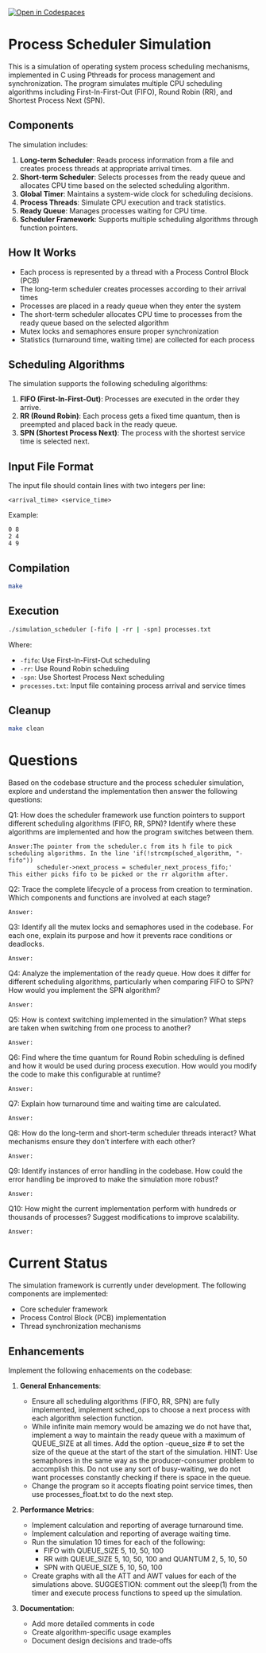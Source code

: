 [![Open in Codespaces](https://classroom.github.com/assets/launch-codespace-2972f46106e565e64193e422d61a12cf1da4916b45550586e14ef0a7c637dd04.svg)](https://classroom.github.com/open-in-codespaces?assignment_repo_id=19001803)
# Process Scheduler Simulation

This is a simulation of operating system process scheduling mechanisms, implemented in C using Pthreads for process management and synchronization. The program simulates multiple CPU scheduling algorithms including First-In-First-Out (FIFO), Round Robin (RR), and Shortest Process Next (SPN).

## Components

The simulation includes:

1. **Long-term Scheduler**: Reads process information from a file and creates process threads at appropriate arrival times.
2. **Short-term Scheduler**: Selects processes from the ready queue and allocates CPU time based on the selected scheduling algorithm.
3. **Global Timer**: Maintains a system-wide clock for scheduling decisions.
4. **Process Threads**: Simulate CPU execution and track statistics.
5. **Ready Queue**: Manages processes waiting for CPU time.
6. **Scheduler Framework**: Supports multiple scheduling algorithms through function pointers.

## How It Works

- Each process is represented by a thread with a Process Control Block (PCB)
- The long-term scheduler creates processes according to their arrival times
- Processes are placed in a ready queue when they enter the system
- The short-term scheduler allocates CPU time to processes from the ready queue based on the selected algorithm
- Mutex locks and semaphores ensure proper synchronization
- Statistics (turnaround time, waiting time) are collected for each process

## Scheduling Algorithms

The simulation supports the following scheduling algorithms:

1. **FIFO (First-In-First-Out)**: Processes are executed in the order they arrive.
2. **RR (Round Robin)**: Each process gets a fixed time quantum, then is preempted and placed back in the ready queue.
3. **SPN (Shortest Process Next)**: The process with the shortest service time is selected next.

## Input File Format

The input file should contain lines with two integers per line:
```
<arrival_time> <service_time>
```

Example:
```
0 8
2 4
4 9
```

## Compilation

```bash
make
```

## Execution

```bash
./simulation_scheduler [-fifo | -rr | -spn] processes.txt
```

Where:
- `-fifo`: Use First-In-First-Out scheduling
- `-rr`: Use Round Robin scheduling
- `-spn`: Use Shortest Process Next scheduling
- `processes.txt`: Input file containing process arrival and service times

## Cleanup

```bash
make clean
```
# Questions

Based on the codebase structure and the process scheduler simulation, explore and understand the implementation then answer the following questions:

Q1: How does the scheduler framework use function pointers to support different scheduling algorithms (FIFO, RR, SPN)? Identify where these algorithms are implemented and how the program switches between them.
```
Answer:The pointer from the scheduler.c from its h file to pick scheduling algorithms. In the line 'if(!strcmp(sched_algorithm, "-fifo"))
        scheduler->next_process = scheduler_next_process_fifo;'
This either picks fifo to be picked or the rr algorithm after.
```

Q2: Trace the complete lifecycle of a process from creation to termination. Which components and functions are involved at each stage?
```
Answer:
```

Q3: Identify all the mutex locks and semaphores used in the codebase. For each one, explain its purpose and how it prevents race conditions or deadlocks.
```
Answer:
```

Q4: Analyze the implementation of the ready queue. How does it differ for different scheduling algorithms, particularly when comparing FIFO to SPN? How would you implement the SPN algorithm? 
```
Answer:
```

Q5: How is context switching implemented in the simulation? What steps are taken when switching from one process to another?
```
Answer:
```

Q6: Find where the time quantum for Round Robin scheduling is defined and how it would be used during process execution. How would you modify the code to make this configurable at runtime?
```
Answer:
```

Q7: Explain how turnaround time and waiting time are calculated.
```
Answer:
```

Q8: How do the long-term and short-term scheduler threads interact? What mechanisms ensure they don't interfere with each other?
```
Answer:
```

Q9: Identify instances of error handling in the codebase. How could the error handling be improved to make the simulation more robust?
```
Answer:
```

Q10: How might the current implementation perform with hundreds or thousands of processes? Suggest modifications to improve scalability.
```
Answer:
```

# Current Status

The simulation framework is currently under development. The following components are implemented:

- Core scheduler framework
- Process Control Block (PCB) implementation
- Thread synchronization mechanisms

## Enhancements

Implement the following enhacements on the codebase:

1. **General Enhancements**:
   - Ensure all scheduling algorithms (FIFO, RR, SPN) are fully implemented, implement sched_ops to choose a next process with each algorithm selection function.
   - While infinite main memory would be amazing we do not have that, implement a way to maintain the ready queue with a maximum of QUEUE_SIZE at all times. Add the option -queue_size # to set the size of the queue at the start of the start of the simulation. HINT: Use semaphores in the same way as the producer-consumer problem to accomplish this. Do not use any sort of busy-waiting, we do not want processes constantly checking if there is space in the queue. 
   - Change the program so it accepts floating point service times, then use processes_float.txt to do the next step.

2. **Performance Metrics**:
   - Implement calculation and reporting of average turnaround time.
   - Implement calculation and reporting of average waiting time.
   - Run the simulation 10 times for each of the following:
        * FIFO with QUEUE_SIZE 5, 10, 50, 100
        * RR with QUEUE_SIZE 5, 10, 50, 100 and QUANTUM 2, 5, 10, 50
        * SPN with QUEUE_SIZE 5, 10, 50, 100
    - Create graphs with all the ATT and AWT values for each of the simulations above. SUGGESTION: comment out the sleep(1) from the timer and execute process functions to speed up the simulation.

4. **Documentation**:
   - Add more detailed comments in code
   - Create algorithm-specific usage examples
   - Document design decisions and trade-offs 
